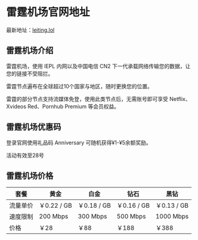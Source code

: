 # 雷霆机场官网地址

最新地址：[leiting.lol](https://lt2.uniss.me/invite/uD02bTPS)

## 雷霆机场介绍

雷霆机场，使用 IEPL 内网以及中国电信 CN2 下一代承载网络传输您的数据，让您的链接不受阻拦。

雷霆节点遍布在全球超过10个国家与地区，随时更换您的位置。

雷霆的部分节点支持流媒体免登，使用此类节点后，无需账号即可享受 Netflix、Xvideos Red、Pornhub Premium 等会员权益。

## 雷霆机场优惠码

登录官网使用礼品码 Anniversary 可随机获得¥1-¥5余额奖励。

活动有效至28号

## 雷霆机场价格

|套餐|黄金|白金|钻石|黑钻|
|----|----|----|----|----|
|流量单价|￥0.22 / GB|￥0.18 / GB|￥0.16 / GB|￥0.13 / GB|
|速度限制|200 Mbps|300 Mbps|500 Mbps|1000 Mbps|
|价格|￥28|￥88|￥188|￥388|

